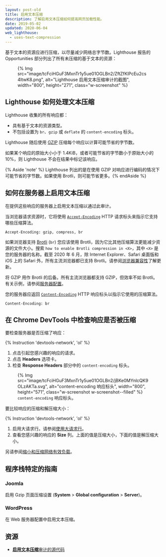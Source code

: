```yaml
---
layout: post-old
title: 启用文本压缩
description: 了解启用文本压缩如何提高网页加载性能。
date: 2019-05-02
updated: 2020-06-04
web_lighthouse:
  - uses-text-compression
---
```


基于文本的资源应进行压缩，以尽量减少网络总字节数。Lighthouse 报告的 Opportunities 部分列出了所有未压缩的基于文本的资源：

<figure class="w-figure">{% Img src="image/tcFciHGuF3MxnTr1y5ue01OGLBn2/ZftZfKlPcEu2cs4ltwK8.png", alt="Lighthouse 启用文本压缩审计的截图", width="800", height="271", class="w-screenshot" %}</figure>

## Lighthouse 如何处理文本压缩

Lighthouse 收集的所有响应都：

- 具有基于文本的资源类型。
- 不包括设置为 `br`、`gzip` 或 `deflate` 的 `content-encoding` 标头。

Lighthouse 随后使用 [GZIP](https://www.gnu.org/software/gzip/) 压缩每个响应以计算可能节省的字节数。

如果某个响应的原始大小小于 1.4KiB，或者可能节省的字节数小于原始大小的 10%，则 Lighthouse 不会在结果中标记该响应。

{% Aside 'note' %} Lighthouse 列出的是在使用 GZIP 对响应进行编码的情况下可能节省的字节数。如果使用 Brotli，则可能节省更多。{% endAside %}

## 如何在服务器上启用文本压缩

在提供这些响应的服务器上启用文本压缩以通过此审计。

当浏览器请求资源时，它将使用 [`Accept-Encoding`](https://developer.mozilla.org/docs/Web/HTTP/Headers/Accept-Encoding) HTTP 请求标头来指示它支持哪些压缩算法。

```text
Accept-Encoding: gzip, compress, br
```

如果浏览器支持 [Brotli](https://opensource.googleblog.com/2015/09/introducing-brotli-new-compression.html) (`br`) 您应该使用 Brotli，因为它比其他压缩算法更能减少资源的文件大小。搜索 `how to enable Brotli compression in <X>`，其中 `<X>` 是您的服务器的名称。截至 2020 年 6 月，除 Internet Explorer、Safari 桌面版和 iOS 上的 Safari 外，所有主流浏览器都已支持 Brotli。请参阅[浏览器兼容性](https://developer.mozilla.org/docs/Web/HTTP/Headers/Content-Encoding#Browser_compatibility)了解更新。

将 GZIP 用作 Brotli 的后备。所有主流浏览器都支持 GZIP，但效率不如 Brotli。有关示例，请参阅[服务器配置](https://github.com/h5bp/server-configs)。

您的服务器应返回 [`Content-Encoding`](https://developer.mozilla.org/docs/Web/HTTP/Headers/Content-Encoding) HTTP 响应标头以指示它使用的压缩算法。

```text
Content-Encoding: br
```

## 在 Chrome DevTools 中检查响应是否被压缩

要检查服务器是否压缩了响应：

{% Instruction 'devtools-network', 'ol' %}

1. 点击引起您感兴趣的响应的请求。
2. 点击 **Headers** 选项卡。
3. 检查 **Response Headers** 部分中的 `content-encoding` 标头。

<figure class="w-figure">{% Img src="image/tcFciHGuF3MxnTr1y5ue01OGLBn2/jBKe0MYnlcQK9OLzAKTa.svg", alt="content-encoding 响应标头", width="800", height="571", class="w-screenshot w-screenshot--filled" %} <figcaption class="w-figcaption"> <code>content-encoding</code> 响应标头。</figcaption></figure>

要比较响应的压缩和解压缩大小：

{% Instruction 'devtools-network', 'ol' %}

1. 启用大请求行。请参阅[使用大请求行](https://developers.google.com/web/tools/chrome-devtools/network/reference#request-rows)。
2. 查看您感兴趣的响应的 **Size** 列。上面的值是压缩大小，下面的值是解压缩大小。

另请参阅[缩小和压缩网络有效负载](/reduce-network-payloads-using-text-compression)。

## 程序栈特定的指南

### Joomla

启用 Gzip 页面压缩设置 (**System** &gt; **Global configuration** &gt; **Server**)。

### WordPress

在 Web 服务器配置中启用文本压缩。

## 资源

- [**启用文本压缩**审计的源代码](https://github.com/GoogleChrome/lighthouse/blob/master/lighthouse-core/audits/byte-efficiency/uses-text-compression.js)
